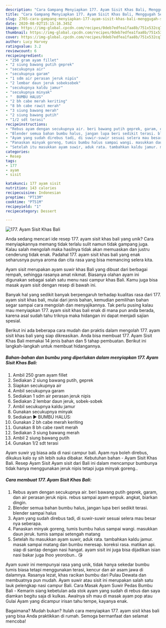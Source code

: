 ```yaml
---
description: "Cara Gampang Menyiapkan 177. Ayam Sisit Khas Bali, Menggugah Selera"
title: "Cara Gampang Menyiapkan 177. Ayam Sisit Khas Bali, Menggugah Selera"
slug: 2765-cara-gampang-menyiapkan-177-ayam-sisit-khas-bali-menggugah-selera
date: 2020-08-02T15:15:16.345Z
image: https://img-global.cpcdn.com/recipes/0deb7edfea1faa8b/751x532cq70/177-ayam-sisit-khas-bali-foto-resep-utama.jpg
thumbnail: https://img-global.cpcdn.com/recipes/0deb7edfea1faa8b/751x532cq70/177-ayam-sisit-khas-bali-foto-resep-utama.jpg
cover: https://img-global.cpcdn.com/recipes/0deb7edfea1faa8b/751x532cq70/177-ayam-sisit-khas-bali-foto-resep-utama.jpg
author: Lucy Harvey
ratingvalue: 3.2
reviewcount: 6
recipeingredient:
- "250 gram ayam fillet"
- "2 siung bawang putih geprek"
- "secukupnya air"
- "secukupnya garam"
- "1 sdm air perasan jeruk nipis"
- "2 lembar daun jeruk sobeksobek"
- "secukupnya kaldu jamur"
- "secukupnya minyak"
- "  BUMBU HALUS"
- "2 bh cabe merah keriting"
- "8 bh cabe rawit merah"
- "3 siung bawang merah"
- "2 siung bawang putih"
- "1/2 sdt terasi"
recipeinstructions:
- "Rebus ayam dengan secukupnya air. beri bawang putih geprek, garam, dan air perasan jeruk nipis. rebus sampai ayam empuk. angkat, biarkan dingin."
- "Blender semua bahan bumbu halus, jangan lupa beri sedikit terasi. blender sampai halus"
- "Ayam yang sudah direbus tadi, di suwir-suwir sesuai selera mau besar nya seberapa."
- "Panaskan minyak goreng, tumis bumbu halus sampai wangi. masukkan daun jeruk. tumis sampai setengah matang"
- "Setelah itu masukkan ayam suwir, aduk rata. tambahkan kaldu jamur. masak sampai matang dan bumbu meresap. koreksi rasa. matikan api. siap di santap dengan nasi hangat. ayam sisit ini juga bisa dijadikan isian nasi bakar juga lhoo yeorobun.. 😘"
categories:
- Resep
tags:
- 177
- ayam
- sisit

katakunci: 177 ayam sisit 
nutrition: 143 calories
recipecuisine: Indonesian
preptime: "PT13M"
cooktime: "PT51M"
recipeyield: "1"
recipecategory: Dessert

---
```



![177. Ayam Sisit Khas Bali](https://img-global.cpcdn.com/recipes/0deb7edfea1faa8b/751x532cq70/177-ayam-sisit-khas-bali-foto-resep-utama.jpg)

Anda sedang mencari ide resep 177. ayam sisit khas bali yang unik? Cara menyiapkannya memang tidak terlalu sulit namun tidak gampang juga. Kalau salah mengolah maka hasilnya tidak akan memuaskan dan justru cenderung tidak enak. Padahal 177. ayam sisit khas bali yang enak seharusnya punya aroma dan cita rasa yang bisa memancing selera kita.

Ayam sisit merupakan ayam suwir khas Bali yang dibuat dari berbagai rempah, sehingga rasanya amat nikmat. Biasanya olahan ayam ini digunakan sebagai salah satu menu nasi campur khas Bali. Kamu juga bisa masak ayam sisit dengan resep di bawah ini.

Banyak hal yang sedikit banyak berpengaruh terhadap kualitas rasa dari 177. ayam sisit khas bali, mulai dari jenis bahan, kemudian pemilihan bahan segar sampai cara mengolah dan menyajikannya. Tak perlu pusing kalau mau menyiapkan 177. ayam sisit khas bali enak di mana pun anda berada, karena asal sudah tahu triknya maka hidangan ini dapat menjadi sajian spesial.


Berikut ini ada beberapa cara mudah dan praktis dalam mengolah 177. ayam sisit khas bali yang siap dikreasikan. Anda bisa membuat 177. Ayam Sisit Khas Bali memakai 14 jenis bahan dan 5 tahap pembuatan. Berikut ini langkah-langkah untuk membuat hidangannya.

<!--inarticleads1-->

##### Bahan-bahan dan bumbu yang diperlukan dalam menyiapkan 177. Ayam Sisit Khas Bali:

1. Ambil 250 gram ayam fillet
1. Sediakan 2 siung bawang putih, geprek
1. Siapkan secukupnya air
1. Ambil secukupnya garam
1. Sediakan 1 sdm air perasan jeruk nipis
1. Sediakan 2 lembar daun jeruk, sobek-sobek
1. Ambil secukupnya kaldu jamur
1. Gunakan secukupnya minyak
1. Sediakan  ▶️ BUMBU HALUS:
1. Gunakan 2 bh cabe merah keriting
1. Gunakan 8 bh cabe rawit merah
1. Sediakan 3 siung bawang merah
1. Ambil 2 siung bawang putih
1. Gunakan 1/2 sdt terasi


Ayam suwir yg biasa ada di nasi campur bali. Ayam nya boleh direbus, dikukus kalo sy sih lebih suka dibakar. Kebutuhan bahan - Ayam Sisit Khas Bali. Resep Ayam Sisit Ayam sisit dari Bali ini dalam mencampur bumbunya tidak hanya menggunakan jeruk nipis tetapi juga minyak goreng.. 

<!--inarticleads2-->

##### Cara membuat 177. Ayam Sisit Khas Bali:

1. Rebus ayam dengan secukupnya air. beri bawang putih geprek, garam, dan air perasan jeruk nipis. rebus sampai ayam empuk. angkat, biarkan dingin.
1. Blender semua bahan bumbu halus, jangan lupa beri sedikit terasi. blender sampai halus
1. Ayam yang sudah direbus tadi, di suwir-suwir sesuai selera mau besar nya seberapa.
1. Panaskan minyak goreng, tumis bumbu halus sampai wangi. masukkan daun jeruk. tumis sampai setengah matang
1. Setelah itu masukkan ayam suwir, aduk rata. tambahkan kaldu jamur. masak sampai matang dan bumbu meresap. koreksi rasa. matikan api. siap di santap dengan nasi hangat. ayam sisit ini juga bisa dijadikan isian nasi bakar juga lhoo yeorobun.. 😘


Ayam suwir ini mempunyai rasa yang unik, tidak hanya sekedar bumbu tumis biasa tetapi menggunakan terasi, kencur dan air asam jawa di dalamnya. Rasanya lezat, khas racikan bumbu dari Pulau Dewata dan membuatnya pun mudah. Ayam suwir atau sisit ini merupakan salah satu lauk pelengkap nasi campur Bali. Cara Masak Ayam Suwir Pedas Bumbu Bali - Kemarin siang kebetulan ada stok ayam yang sudah di rebus dan saya diamkan begitu saja di kulkas. Awalnya sih mau di masak ayam pop atau Gulai Ayam yang dicampur irisan tahu tempe, kayanya enak. 

Bagaimana? Mudah bukan? Itulah cara menyiapkan 177. ayam sisit khas bali yang bisa Anda praktikkan di rumah. Semoga bermanfaat dan selamat mencoba!
